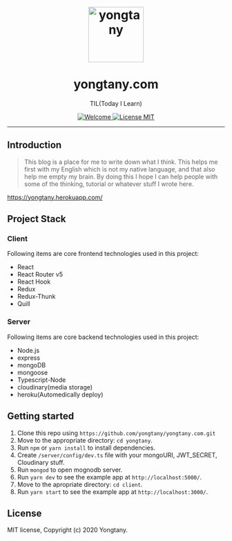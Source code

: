 <h1 align="center">
<br>
  <a href="https://github.com/yongtany"><img src="https://encrypted-tbn0.gstatic.com/images?q=tbn:ANd9GcQlFrdi3Hoz4pV_yyca2V6_po8TjOOQuhQUqOq6UcIabiLA7sAU" alt="yongtany" width="128"></a>
<br>
<br>
yongtany.com
</h1>

<p align="center">TIL(Today I Learn)</p>

<p align="center">
  <a href="https://github.com/yongtany/yongtany.com/edit/master/README.md">
    <img src="https://img.shields.io/badge/PRs-welcome-brightgreen.svg?style=flat-square" alt="Welcome">
  </a>
  <a href="https://opensource.org/licenses/MIT">
    <img src="https://img.shields.io/badge/license-MIT-blue.svg?style=flat-square" alt="License MIT">
  </a>
</p>

<hr />

## Introduction

> This blog is a place for me to write down what I think. This helps me first with my English which is not my native language, and that also help me empty my brain. By doing this I hope I can help people with some of the thinking, tutorial or whatever stuff I wrote here.

https://yongtany.herokuapp.com/

## Project Stack

### Client

Following items are core frontend technologies used in this project:

- React
- React Router v5
- React Hook
- Redux
- Redux-Thunk
- Quill

### Server

Following items are core backend technologies used in this project:

- Node.js
- express
- mongoDB
- mongoose
- Typescript-Node
- cloudinary(media storage)
- heroku(Automedically deploy)

## Getting started

1. Clone this repo using `https://github.com/yongtany/yongtany.com.git`
2. Move to the appropriate directory: `cd yongtany`.
3. Run `npm` or `yarn install` to install dependencies.
4. Create `/server/config/dev.ts` file with your mongoURI, JWT_SECRET, Cloudinary stuff.
5. Run `mongod` to open mognodb server.
6. Run `yarn dev` to see the example app at `http://localhost:5000/`.
7. Move to the apropriate directory: `cd client`.
8. Run `yarn start` to see the example app at `http://localhost:3000/`.

## License

MIT license, Copyright (c) 2020 Yongtany.
